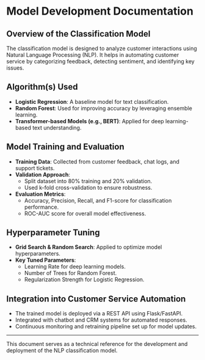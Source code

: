 # Model Development Documentation

## Overview of the Classification Model
The classification model is designed to analyze customer interactions using Natural Language Processing (NLP). It helps in automating customer service by categorizing feedback, detecting sentiment, and identifying key issues.

## Algorithm(s) Used
- **Logistic Regression**: A baseline model for text classification.
- **Random Forest**: Used for improving accuracy by leveraging ensemble learning.
- **Transformer-based Models (e.g., BERT)**: Applied for deep learning-based text understanding.

## Model Training and Evaluation
- **Training Data**: Collected from customer feedback, chat logs, and support tickets.
- **Validation Approach**:
  - Split dataset into 80% training and 20% validation.
  - Used k-fold cross-validation to ensure robustness.
- **Evaluation Metrics**:
  - Accuracy, Precision, Recall, and F1-score for classification performance.
  - ROC-AUC score for overall model effectiveness.

## Hyperparameter Tuning
- **Grid Search & Random Search**: Applied to optimize model hyperparameters.
- **Key Tuned Parameters**:
  - Learning Rate for deep learning models.
  - Number of Trees for Random Forest.
  - Regularization Strength for Logistic Regression.

## Integration into Customer Service Automation
- The trained model is deployed via a REST API using Flask/FastAPI.
- Integrated with chatbot and CRM systems for automated responses.
- Continuous monitoring and retraining pipeline set up for model updates.

---
This document serves as a technical reference for the development and deployment of the NLP classification model.

